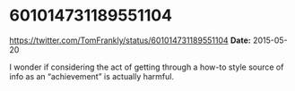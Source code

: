 # 601014731189551104
https://twitter.com/TomFrankly/status/601014731189551104
**Date:** 2015-05-20

I wonder if considering the act of getting through a how-to style source of info as an “achievement” is actually harmful.
